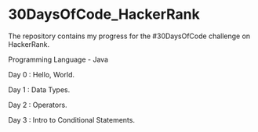 # 30DaysOfCode_HackerRank

The repository contains my progress for the #30DaysOfCode challenge on HackerRank.

Programming Language - Java

Day 0 : Hello, World.

Day 1 : Data Types.

Day 2 : Operators.

Day 3 : Intro to Conditional Statements.